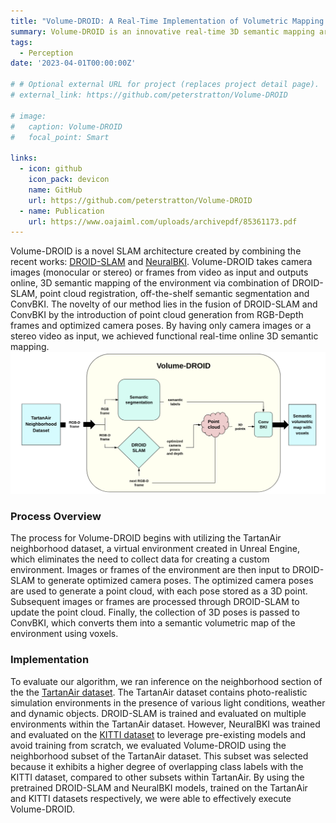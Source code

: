 ```yaml
---
title: "Volume-DROID: A Real-Time Implementation of Volumetric Mapping with DROID-SLAM"
summary: Volume-DROID is an innovative real-time 3D semantic mapping architecture that fuses DROID-SLAM for optimized camera poses with ConvBKI for converting point clouds into semantically labeled voxel maps, taking only camera images or video as input.
tags:
  - Perception
date: '2023-04-01T00:00:00Z'

# # Optional external URL for project (replaces project detail page).
# external_link: https://github.com/peterstratton/Volume-DROID

# image:
#   caption: Volume-DROID
#   focal_point: Smart

links:
  - icon: github
    icon_pack: devicon
    name: GitHub
    url: https://github.com/peterstratton/Volume-DROID
  - name: Publication
    url: https://www.oajaiml.com/uploads/archivepdf/85361173.pdf
---
```


Volume-DROID is a novel SLAM architecture created by combining the recent works: [DROID-SLAM](https://arxiv.org/abs/2108.10869) and [NeuralBKI](https://arxiv.org/abs/2209.10663). Volume-DROID takes camera images (monocular or stereo) or frames from video as input and outputs online, 3D semantic mapping of the environment via combination of DROID-SLAM, point cloud registration, off-the-shelf semantic segmentation and ConvBKI. The novelty of our method lies in the fusion of DROID-SLAM and ConvBKI by the introduction of point cloud generation from RGB-Depth frames and optimized camera poses. By having only camera images or a stereo video as input, we achieved functional real-time online 3D semantic mapping.
![screen render text](vd.png "Volume-DROID architecture")

### Process Overview
The process for Volume-DROID begins with utilizing the TartanAir neighborhood dataset, a virtual environment created in Unreal Engine, which eliminates the need to collect data for creating a custom environment. Images or frames of the environment are then input to DROID-SLAM to generate optimized camera poses. The optimized camera poses are used to generate a point cloud, with each pose stored as a 3D point. Subsequent images or frames are processed through DROID-SLAM to update the point cloud. Finally, the collection of 3D poses is passed to ConvBKI, which converts them into a semantic volumetric map of the environment using voxels.

### Implementation
To evaluate our algorithm, we ran inference on the neighborhood section of the the [TartanAir dataset](https://arxiv.org/abs/2003.14338). The TartanAir dataset contains photo-realistic simulation environments in the presence of various light conditions, weather and dynamic objects. DROID-SLAM is trained and evaluated on multiple environments within the TartanAir dataset. However, NeuralBKI was trained and evaluated on the [KITTI dataset](https://arxiv.org/abs/1904.01416) to leverage pre-existing models and avoid training from scratch, we evaluated Volume-DROID using the neighborhood subset of the TartanAir dataset. This subset was selected because it exhibits a higher degree of overlapping class labels with the KITTI dataset, compared to other subsets within TartanAir. By using the pretrained DROID-SLAM and NeuralBKI models, trained on the TartanAir and KITTI datasets respectively, we were able to effectively execute Volume-DROID.
